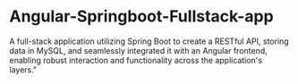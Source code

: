 # Angular-Springboot-Fullstack-app
A full-stack application utilizing Spring Boot to create a RESTful API, storing data in MySQL, and seamlessly integrated it with an Angular frontend, enabling robust interaction and functionality across the application's layers."
